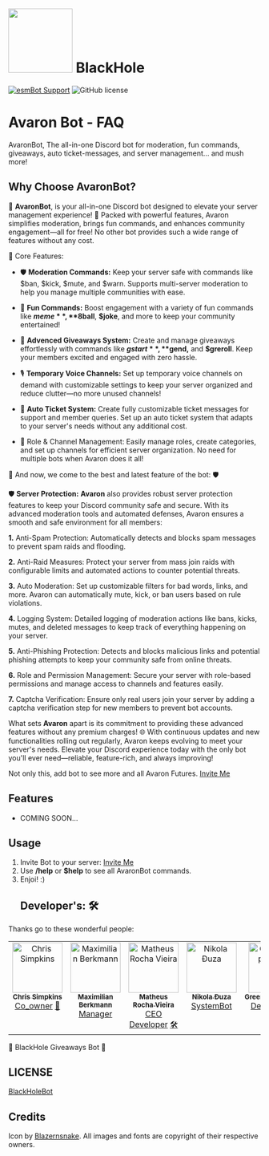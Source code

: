 # <img src="https://raw.githubusercontent.com/CrimZonQH/BlackHole-Giveaway-bot/main/blackhole.png" width="128"> BlackHole
[![esmBot Support](https://discordapp.com/api/guilds/592399417676529688/embed.png)](https://discord.gg/CJFXDDmngs) ![GitHub license](https://img.shields.io/github/license/esmBot/esmBot.svg)

# Avaron Bot - FAQ 
AvaronBot, The all-in-one Discord bot for moderation, fun commands, giveaways, auto ticket-messages, and server management... and mush more!

## Why Choose AvaronBot?
🤖 **AvaronBot**, is your all-in-one Discord bot designed to elevate your server management experience! 🚀 Packed with powerful features, Avaron simplifies moderation, brings fun commands, and enhances community engagement—all for free! No other bot provides such a wide range of features without any cost.

🌟 Core Features:
- 🛡️ **Moderation Commands:**  Keep your server safe with commands like $ban, $kick, $mute, and $warn. Supports multi-server moderation to help you manage multiple communities with ease.

- 🎉 **Fun Commands:**  Boost engagement with a variety of fun commands like **$meme**, **$8ball**, **$joke**, and more to keep your community entertained!

- 🎁  **Advenced Giveaways System:** Create and manage giveaways effortlessly with commands like **$gstart**,**$gend,** and **$greroll**. Keep your members excited and engaged with zero hassle.

- 🎙️ **Temporary Voice Channels:** Set up temporary voice channels on demand with customizable settings to keep your server organized and reduce clutter—no more unused channels!

- 📩  **Auto Ticket System:**  Create fully customizable ticket messages for support and member queries. Set up an auto ticket system that adapts to your server's needs without any additional cost.

- 👥 Role & Channel Management:  Easily manage roles, create categories, and set up channels for efficient server organization. No need for multiple bots when Avaron does it all!


🤖 And now, we come to the best and latest feature of the bot: 🛡️

🛡️ **Server Protection:**
**Avaron** also provides robust server protection features to keep your Discord community safe and secure. With its advanced moderation tools and automated defenses, Avaron ensures a smooth and safe environment for all members:

**1.** Anti-Spam Protection:  Automatically detects and blocks spam messages to prevent spam raids and flooding.

**2.** Anti-Raid Measures:  Protect your server from mass join raids with configurable limits and automated actions to counter potential threats.

**3.** Auto Moderation:  Set up customizable filters for bad words, links, and more. Avaron can automatically mute, kick, or ban users based on rule violations.

**4.** Logging System:  Detailed logging of moderation actions like bans, kicks, mutes, and deleted messages to keep track of everything happening on your server.

**5.** Anti-Phishing Protection:  Detects and blocks malicious links and potential phishing attempts to keep your community safe from online threats.

**6.** Role and Permission Management:  Secure your server with role-based permissions and manage access to channels and features easily.

**7.** Captcha Verification:  Ensure only real users join your server by adding a captcha verification step for new members to prevent bot accounts.


What sets **Avaron** apart is its commitment to providing these advanced features without any premium charges! 🌐 With continuous updates and new functionalities rolling out regularly, Avaron keeps evolving to meet your server's needs. Elevate your Discord experience today with the only bot you'll ever need—reliable, feature-rich, and always improving!

Not only this, add bot to see more and all Avaron Futures. [Invite Me](https://discord.com/oauth2/authorize/?permissions=939565145&scope=bot&client_id=1269782006208659588)
## Features

- COMING SOON...

## Usage
1. Invite Bot to your server: [Invite Me](https://discord.com/oauth2/authorize/?permissions=939565145&scope=bot&client_id=1269782006208659588)
2. Use __**/help**__ or __**$help**__ to see all AvaronBot commands. 
3. Enjoi! :)
   ## Developer's: 🛠

Thanks go to these wonderful people:

<!-- ALL-CONTRIBUTORS-LIST:START - Do not remove or modify this section -->
<!-- prettier-ignore-start -->
<!-- markdownlint-disable -->
<table>
  <tbody>
    <tr>
            <td align="center" valign="top" width="14.28%"><a href="https://github.com/chrissimpkins"><img src="https://avatars.githubusercontent.com/u/4249591?v=3?s=100" width="100px;" alt="Chris Simpkins"/><br /><sub><b>Chris Simpkins</b></sub></a><br /><a href="https://github.com/all-contributors/all-contributors/commits?author=chrissimpkins" title="Documentation">Co_owner</a> <a href="https://github.com/all-contributors/all-contributors/pulls?q=is%3Apr+reviewed-by%3Achrissimpkins" title="Reviewed Pull Requests">🐉</a></td>
      <td align="center" valign="top" width="14.28%"><a href="http://maxcubing.wordpress.com"><img src="https://avatars0.githubusercontent.com/u/8260834?v=4?s=100" width="100px;" alt="Maximilian Berkmann"/><br /><sub><b>Maximilian Berkmann</b></sub></a><br /><a href="#translation-Berkmann18" title="Translation">Manager</a> <a href="https://github.com/all-contributors/all-contributors/commits?author=Berkmann18" title="Documentation"></a> <a href="#maintenance-Berkmann18" title="Maintenance"></a> <a href="https://github.com/all-contributors/all-contributors/pulls?q=is%3Apr+reviewed-by%3ABerkmann18" title="Reviewed Pull Requests"></a> <a href="#talk-Berkmann18" title="Talks"></a></td>
      <td align="center" valign="top" width="14.28%"><a href="http://matheu.srv.br"><img src="https://avatars0.githubusercontent.com/u/23284276?v=4?s=100" width="100px;" alt="Matheus Rocha Vieira"/><br /><sub><b>Matheus Rocha Vieira</b></sub></a><br /><a href="#translation-MatheusRV" title="Translation">CEO Developer</a> <a href="https://github.com/all-contributors/all-contributors/commits?author=MatheusRV" title="Code">🛠</a> <a href="https://github.com/all-contributors/all-contributors/commits?author=MatheusRV" title="Documentation"></a></td>
            <td align="center" valign="top" width="14.28%"><a href="http://nikolalsvk.github.io/"><img src="https://avatars2.githubusercontent.com/u/3028124?v=4?s=100" width="100px;" alt="Nikola Đuza"/><br /><sub><b>Nikola Đuza</b></sub></a><br /><a href="https://github.com/all-contributors/all-contributors/commits?author=nikolalsvk" title="Documentation">SystemBot</a></td>
            <td align="center" valign="top" width="14.28%"><a href="https://github.com/apps/greenkeeper"><img src="https://avatars3.githubusercontent.com/in/505?v=4?s=100" width="100px;" alt="Greenkeeper[bot]"/><br /><sub><b>Greenkeeper[bot]</b></sub></a><br /><a href="#infra-Greenkeeper[bot]" title="Infrastructure (Hosting, Build-Tools, etc)">Developer 1</a></td>
            <td align="center" valign="top" width="14.28%"><a href="https://github.com/The24thDS"><img src="https://avatars0.githubusercontent.com/u/26633429?v=4?s=100" width="100px;" alt="David Sima"/><br /><sub><b>David Sima</b></sub></a><br /><a href="https://github.com/all-contributors/all-contributors/commits?author=The24thDS" title="Documentation">Developer 2</a> <a href="#translation-The24thDS" title="Translation"></a></td
                                                                                                                                                                                                                                                                                                                                                                                                                                      </tr>
    <tr>
  </tbody>
</table>

<!-- markdownlint-restore -->
<!-- prettier-ignore-end -->

<!-- ALL-CONTRIBUTORS-LIST:END -->

🎉 BlackHole Giveaways Bot 🎉

## LICENSE

[BlackHoleBot](LICENSE)
## Credits
Icon by [Blazernsnake](https://twitter.com/Blazersnake).
All images and fonts are copyright of their respective owners.
